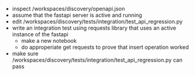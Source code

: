 - inspect /workspaces/discovery/openapi.json
- assume that the fastapi server is active and running
- edit /workspaces/discovery/tests/integration/test_api_regression.py
- write an integration test using requests library that uses an active instance of the fastapi
    - make a new notebook
    - do approperiate get requests to prove that insert operation worked
- make sure /workspaces/discovery/tests/integration/test_api_regression.py can pass